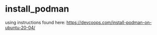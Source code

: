 # install_podman
using instructions found here:
https://devcoops.com/install-podman-on-ubuntu-20-04/
